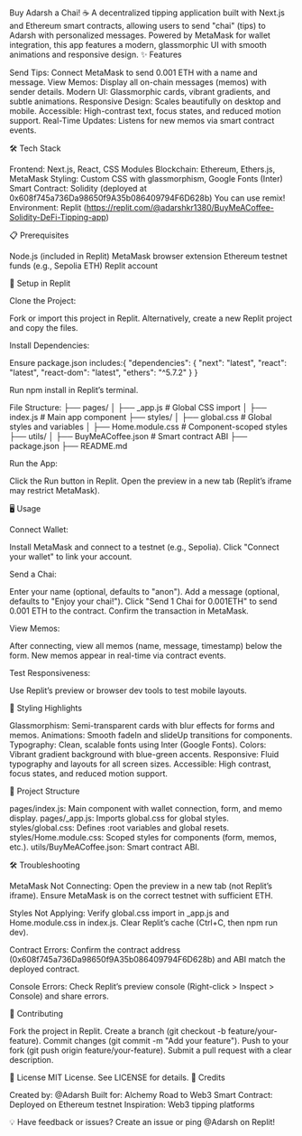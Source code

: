 Buy Adarsh a Chai! ☕
A decentralized tipping application built with Next.js and Ethereum smart contracts, allowing users to send "chai" (tips) to Adarsh with personalized messages. Powered by MetaMask for wallet integration, this app features a modern, glassmorphic UI with smooth animations and responsive design.
✨ Features

Send Tips: Connect MetaMask to send 0.001 ETH with a name and message.
View Memos: Display all on-chain messages (memos) with sender details.
Modern UI: Glassmorphic cards, vibrant gradients, and subtle animations.
Responsive Design: Scales beautifully on desktop and mobile.
Accessible: High-contrast text, focus states, and reduced motion support.
Real-Time Updates: Listens for new memos via smart contract events.

🛠️ Tech Stack

Frontend: Next.js, React, CSS Modules
Blockchain: Ethereum, Ethers.js, MetaMask
Styling: Custom CSS with glassmorphism, Google Fonts (Inter)
Smart Contract: Solidity (deployed at 0x608f745a736Da98650f9A35b086409794F6D628b) You can use remix!
Environment: Replit (https://replit.com/@adarshkr1380/BuyMeACoffee-Solidity-DeFi-Tipping-app)

📋 Prerequisites

Node.js (included in Replit)
MetaMask browser extension
Ethereum testnet funds (e.g., Sepolia ETH)
Replit account

🚀 Setup in Replit

Clone the Project:

Fork or import this project in Replit.
Alternatively, create a new Replit project and copy the files.


Install Dependencies:

Ensure package.json includes:{
  "dependencies": {
    "next": "latest",
    "react": "latest",
    "react-dom": "latest",
    "ethers": "^5.7.2"
  }
}


Run npm install in Replit’s terminal.


File Structure:
├── pages/
│   ├── _app.js              # Global CSS import
│   ├── index.js            # Main app component
├── styles/
│   ├── global.css          # Global styles and variables
│   ├── Home.module.css     # Component-scoped styles
├── utils/
│   ├── BuyMeACoffee.json   # Smart contract ABI
├── package.json
├── README.md


Run the App:

Click the Run button in Replit.
Open the preview in a new tab (Replit’s iframe may restrict MetaMask).



🖥️ Usage

Connect Wallet:

Install MetaMask and connect to a testnet (e.g., Sepolia).
Click "Connect your wallet" to link your account.


Send a Chai:

Enter your name (optional, defaults to "anon").
Add a message (optional, defaults to "Enjoy your chai!").
Click "Send 1 Chai for 0.001ETH" to send 0.001 ETH to the contract.
Confirm the transaction in MetaMask.


View Memos:

After connecting, view all memos (name, message, timestamp) below the form.
New memos appear in real-time via contract events.


Test Responsiveness:

Use Replit’s preview or browser dev tools to test mobile layouts.



🎨 Styling Highlights

Glassmorphism: Semi-transparent cards with blur effects for forms and memos.
Animations: Smooth fadeIn and slideUp transitions for components.
Typography: Clean, scalable fonts using Inter (Google Fonts).
Colors: Vibrant gradient background with blue-green accents.
Responsive: Fluid typography and layouts for all screen sizes.
Accessible: High contrast, focus states, and reduced motion support.

📂 Project Structure

pages/index.js: Main component with wallet connection, form, and memo display.
pages/_app.js: Imports global.css for global styles.
styles/global.css: Defines :root variables and global resets.
styles/Home.module.css: Scoped styles for components (form, memos, etc.).
utils/BuyMeACoffee.json: Smart contract ABI.

🛠️ Troubleshooting

MetaMask Not Connecting:
Open the preview in a new tab (not Replit’s iframe).
Ensure MetaMask is on the correct testnet with sufficient ETH.


Styles Not Applying:
Verify global.css import in _app.js and Home.module.css in index.js.
Clear Replit’s cache (Ctrl+C, then npm run dev).


Contract Errors:
Confirm the contract address (0x608f745a736Da98650f9A35b086409794F6D628b) and ABI match the deployed contract.


Console Errors:
Check Replit’s preview console (Right-click > Inspect > Console) and share errors.



🤝 Contributing

Fork the project in Replit.
Create a branch (git checkout -b feature/your-feature).
Commit changes (git commit -m "Add your feature").
Push to your fork (git push origin feature/your-feature).
Submit a pull request with a clear description.

📜 License
MIT License. See LICENSE for details.
🙌 Credits

Created by: @Adarsh
Built for: Alchemy Road to Web3
Smart Contract: Deployed on Ethereum testnet
Inspiration: Web3 tipping platforms


💡 Have feedback or issues? Create an issue or ping @Adarsh on Replit!
